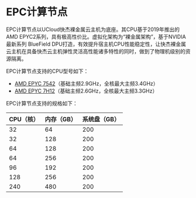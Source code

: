 # EPC计算节点

EPC计算节点以UCloud快杰裸金属云主机为底座。其CPU基于2019年推出的AMD EPYC2系列，具有极高性价比。虚拟化架构为“裸金属架构”，基于NVIDIA最新系列 BlueField DPU打造，有效提升宿主机CPU性能稳定性，让快杰裸金属云主机在具备快杰云主机弹性灵活高性能诸多特性的同时，做到了物理机级别的资源隔离。

EPC计算节点支持的CPU型号如下：
* [AMD EPYC 7542](https://www.amd.com/zh-hans/products/cpu/amd-epyc-7542)（基础主频2.9GHz，全核最大主频3.4GHz）
* [AMD EPYC 7H12](https://www.amd.com/zh-hans/products/cpu/amd-epyc-7h12)（基础主频2.6GHz，全核最大主频3.3GHz）

EPC计算节点支持的规格如下：

| CPU（核） | 内存（GB） | 系统盘（GB） |
|-----|-----|-----------|
| 32 | 64 | 200 |
| 32 | 128 | 200 |
| 64 | 128 | 200 |
| 64 | 256 | 200 |
| 96 | 192 | 200 |
| 128 | 256 | 200 |
| 240 | 480 | 200 |
